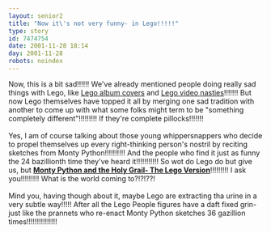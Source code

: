 ```yaml
---
layout: senior2
title: "Now it\'s not very funny- in Lego!!!!!"
type: story
id: 7474754
date: 2001-11-28 18:14
day: 2001-11-28
robots: noindex
---
```

Now, this is a bit sad!!!!!! We've already mentioned people doing really sad things with Lego, like <a href="http://seniorcitizen.blogspot.com/archives/2000_10_22_seniorcitizen_archive.html#1176003">Lego album covers</a> and <a href="http://seniorcitizen.blogspot.com/archives/2001_01_07_seniorcitizen_archive.html#1905987">Lego video nasties</a>!!!!!!! But now Lego themselves have topped it all by merging one sad tradition with another to come up with what some folks might term to be "something completely different"!!!!!!!!! If they're complete pillocks!!!!!!!<br/> <br/>Yes, I am of course talking about those young whippersnappers who decide to propel themselves up every right-thinking person's nostril by reciting sketches from Monty Python!!!!!!!!!! And the people who find it just as funny the 24 bazillionth time they've heard it!!!!!!!!!!! So wot do Lego do but give us, but <a href="http://www.lego.com/studios/screening/movie.asp?title=montypython"><b>Monty Python and the Holy Grail- The Lego Version</b></a>!!!!!!!!! I ask you!!!!!!!!! What is the world coming to?!?!??! <br/> <br/>Mind you, having though about it, maybe Lego are extracting tha urine in a very subtle way!!!!! After all the Lego People figures have a daft fixed grin- just like the prannets who re-enact Monty Python sketches 36 gazillion times!!!!!!!!!!!!!!!
